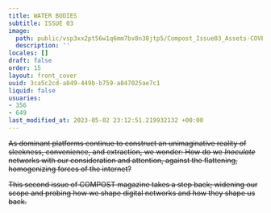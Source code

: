 ```yaml
---
title: WATER BODIES
subtitle: ISSUE 03
image:
  path: public/vsp3xx2pt56w1q6mm7bv8n38jtp5/Compost_Issue03_Assets-COVER1.jpg
  description: ''
locales: []
draft: false
order: 15
layout: front_cover
uuid: 3ca5c2cd-a849-449b-b759-a847025ae7c1
liquid: false
usuaries:
- 356
- 649
last_modified_at: 2023-05-02 23:12:51.219932132 +00:00
---
```


<p style="text-align:start"><del>As dominant platforms continue to construct an unimaginative reality of sleekness, convenience, and extraction, we wonder: How do we </del><em><del>Inoculate</del></em><del> networks with our consideration and attention, against the flattening, homogenizing forces of the internet?</del></p><p style="text-align:start"><del>This second issue of COMPOST magazine takes a step back; widening our scope and probing how we shape digital networks and how they shape us back.</del></p>
